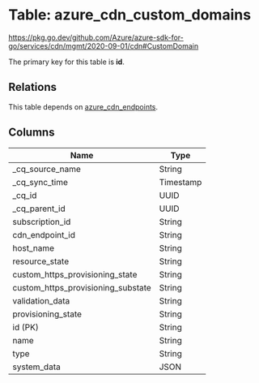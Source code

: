 # Table: azure_cdn_custom_domains

https://pkg.go.dev/github.com/Azure/azure-sdk-for-go/services/cdn/mgmt/2020-09-01/cdn#CustomDomain

The primary key for this table is **id**.

## Relations
This table depends on [azure_cdn_endpoints](azure_cdn_endpoints.md).


## Columns
| Name          | Type          |
| ------------- | ------------- |
|_cq_source_name|String|
|_cq_sync_time|Timestamp|
|_cq_id|UUID|
|_cq_parent_id|UUID|
|subscription_id|String|
|cdn_endpoint_id|String|
|host_name|String|
|resource_state|String|
|custom_https_provisioning_state|String|
|custom_https_provisioning_substate|String|
|validation_data|String|
|provisioning_state|String|
|id (PK)|String|
|name|String|
|type|String|
|system_data|JSON|
